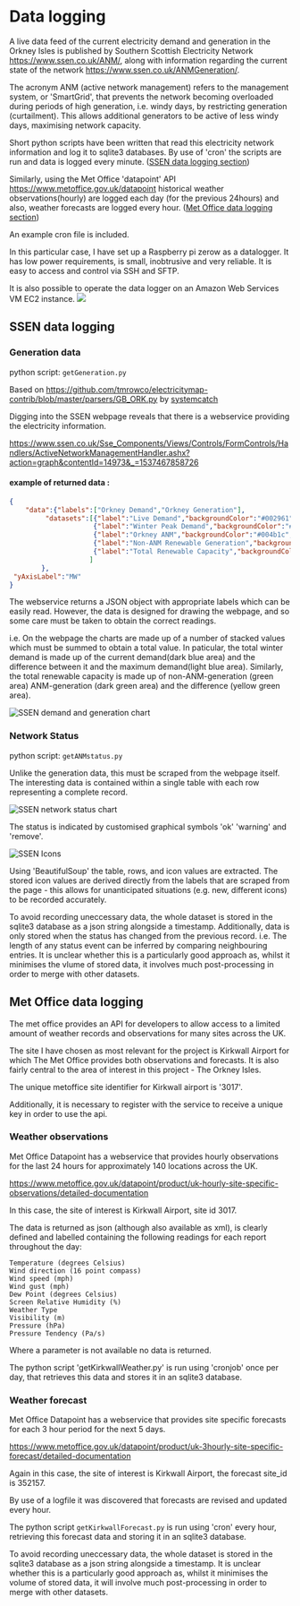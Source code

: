 # Data logging

A live data feed of the current electricity demand and generation in the Orkney Isles is published by Southern Scottish Electricity Network https://www.ssen.co.uk/ANM/, along with information regarding the current state of the network https://www.ssen.co.uk/ANMGeneration/. 

The acronym ANM (active network management) refers to the management system, or 'SmartGrid', that prevents the network becoming overloaded during periods of high generation, i.e. windy days, by restricting generation (curtailment).  This allows additional generators to be active of less windy days, maximising network capacity.

Short python scripts have been written that read this electricity network information and log it to sqlite3 databases.
By use of 'cron' the scripts are run and data is logged every minute. ([SSEN data logging section](#ssen-data-logging))

Similarly, using the Met Office 'datapoint' API https://www.metoffice.gov.uk/datapoint historical weather observations(hourly) are logged each day (for the previous 24hours) and also, weather forecasts are logged every hour. ([Met Office data logging section](#met-office-data-logging))

An example cron file is included.

In this particular case, I have set up a Raspberry pi zerow as a datalogger. It has low power requirements, is small, inobtrusive and very reliable. It is easy to access and control via SSH and SFTP.

It is also possible to operate the data logger on an Amazon Web Services VM EC2 instance.
![](../images/AWSinstance.png)

## SSEN data logging

### Generation data

python script: `getGeneration.py`

Based on https://github.com/tmrowco/electricitymap-contrib/blob/master/parsers/GB_ORK.py  by [systemcatch](https://github.com/systemcatch)

Digging into the SSEN webpage reveals that there is a webservice providing the electricity information. 

https://www.ssen.co.uk/Sse_Components/Views/Controls/FormControls/Handlers/ActiveNetworkManagementHandler.ashx?action=graph&contentId=14973&_=1537467858726

#### example of returned data :
``` json
{
    "data":{"labels":["Orkney Demand","Orkney Generation"],
         "datasets":[{"label":"Live Demand","backgroundColor":"#002961","data":[14.20,0.0]},
                     {"label":"Winter Peak Demand","backgroundColor":"#5f8ac7","data":[21.50,0.0]},
                     {"label":"Orkney ANM","backgroundColor":"#004b1c","data":[0.0,1.629]},
                     {"label":"Non-ANM Renewable Generation","backgroundColor":"#7dc242","data":[0.0,1.614]},
                     {"label":"Total Renewable Capacity","backgroundColor":"#b2d235","data":[0.0,53.857]}
                    ]
        },
 "yAxisLabel":"MW"
}
```

The webservice returns a JSON object with appropriate labels which can be easily read. However, the data is designed for drawing the webpage, and so some care must be taken to obtain the correct readings.

i.e. On the webpage the charts are made up of a number of stacked values which must be summed to obtain a total value.  In paticular, the total winter demand is made up of the current demand(dark blue area) and the difference between it and the maximum demand(light blue area). Similarly, the total renewable capacity is made up of non-ANM-generation (green area) ANM-generation (dark green area) and the difference (yellow green area).

![SSEN demand and generation chart](../images/SSEN_DemandGeneration_chart.PNG)

### Network Status

python script: `getANMstatus.py`

Unlike the generation data, this must be scraped from the webpage itself.  The interesting data is contained within a single table with each row representing a complete record. 

![SSEN network status chart](../images/SSEN_NetworkStatus_chart.PNG)

The status is indicated by customised graphical symbols 'ok' 'warning' and 'remove'.

![SSEN Icons](../images/ssenIcons.svg)

Using 'BeautifulSoup' the table, rows, and icon values are extracted.
The stored icon values are derived directly from the labels that are scraped from the page - this allows for unanticipated situations (e.g. new, different  icons) to be recorded accurately. 

To avoid recording uneccessary data, the whole dataset is stored in the sqlite3 database as a json string alongside a timestamp.  Additionally, data is only stored when the status has changed from the previous record.  i.e. The length of any status event can be inferred by comparing neighbouring entries. It is unclear whether this is a particularly good approach as, whilst it minimises the vlume of stored data, it involves much post-processing in order to merge with other datasets.   

## Met Office data logging

The met office provides an API for developers to allow access to a limited amount of weather records and observations for many sites across the UK.

The site I have chosen as most relevant for the project is Kirkwall Airport for which The Met Office provides both observations and forecasts. It is also fairly central to the area of interest in this project - The Orkney Isles. 

The unique metoffice site identifier for Kirkwall airport is '3017'.

Additionally, it is necessary to register with the service to receive a unique key in order to use the api.

### Weather observations
Met Office Datapoint has a webservice that provides hourly observations for the last 24 hours for approximately 140 locations across the UK.

https://www.metoffice.gov.uk/datapoint/product/uk-hourly-site-specific-observations/detailed-documentation

In this case, the site of interest is Kirkwall Airport, site id 3017.

The data is returned as json (although also available as xml), is clearly defined and labelled containing the following readings for each report throughout the day:

    Temperature (degrees Celsius)
    Wind direction (16 point compass)
    Wind speed (mph)
    Wind gust (mph)
    Dew Point (degrees Celsius)
    Screen Relative Humidity (%)
    Weather Type
    Visibility (m)
    Pressure (hPa)
    Pressure Tendency (Pa/s)
    
Where a parameter is not available no data is returned.

The python script 'getKirkwallWeather.py' is run using 'cronjob' once per day, that retrieves this data and stores it in an sqlite3 database. 

### Weather forecast
Met Office Datapoint has a webservice that provides site specific forecasts for each 3 hour period for the next 5 days.

https://www.metoffice.gov.uk/datapoint/product/uk-3hourly-site-specific-forecast/detailed-documentation

Again in this case, the site of interest is Kirkwall Airport, the forecast site_id is 352157.

By use of a logfile it was discovered that forecasts are revised and updated every hour.

The python script `getKirkwallForecast.py` is run using 'cron' every hour, retrieving this forecast data and storing it in an sqlite3 database.

To avoid recording uneccessary data, the whole dataset is stored in the sqlite3 database as a json string alongside a timestamp. It is unclear whether this is a particularly good approach as, whilst it minimises the volume of stored data, it will involve much post-processing in order to merge with other datasets.